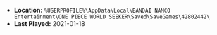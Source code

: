 * **Location:** `%USERPROFILE%\AppData\Local\BANDAI NAMCO Entertainment\ONE PIECE WORLD SEEKER\Saved\SaveGames\42802442\`
* **Last Played:** 2021-01-18
